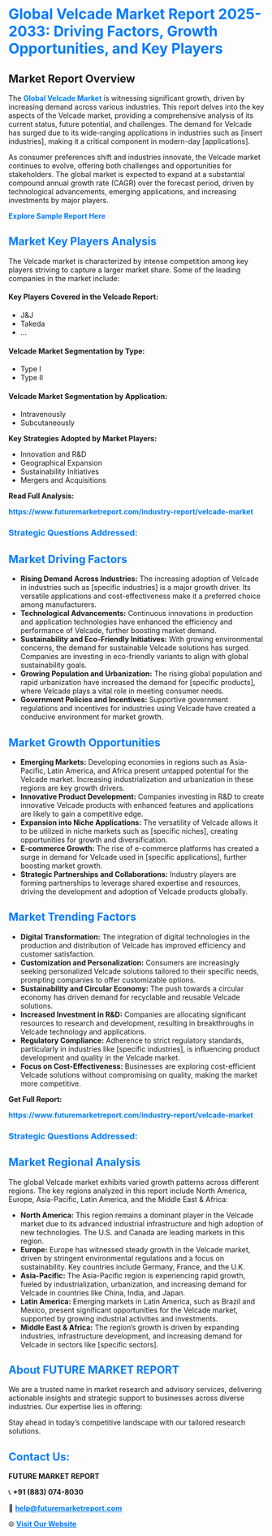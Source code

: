 <h1 style="color: #007BFF;">Global Velcade Market Report 2025-2033: Driving Factors, Growth Opportunities, and Key Players</h1>

<section id="overview">
<h2>Market Report Overview</h2>
<p>The <a href="https://www.futuremarketreport.com/industry-report/velcade-market" style="color: #007BFF; text-decoration: none;"><strong>Global Velcade Market</strong></a> is witnessing significant growth, driven by increasing demand across various industries. This report delves into the key aspects of the Velcade market, providing a comprehensive analysis of its current status, future potential, and challenges. The demand for Velcade has surged due to its wide-ranging applications in industries such as [insert industries], making it a critical component in modern-day [applications].</p>
<p>As consumer preferences shift and industries innovate, the Velcade market continues to evolve, offering both challenges and opportunities for stakeholders. The global market is expected to expand at a substantial compound annual growth rate (CAGR) over the forecast period, driven by technological advancements, emerging applications, and increasing investments by major players.</p>
</section>

<section id="overview">
<p><a href="https://www.futuremarketreport.com/request-sample/reportId=105454" style="color: #007BFF; text-decoration: none;"><strong>Explore Sample Report Here</strong></a></p>
</section>

<section id="key-players">
<h2 style="color: #007BFF;">Market Key Players Analysis</h2>
<p>The Velcade market is characterized by intense competition among key players striving to capture a larger market share. Some of the leading companies in the market include:</p>
<h4>Key Players Covered in the Velcade Report:</h4>
<ul><li>J&amp;J</li><li>Takeda</li><li>...</li></ul>
<h4>Velcade Market Segmentation by Type:</h4>
<ul><li>Type I</li><li>Type II</li></ul>

<h4>Velcade Market Segmentation by Application:</h4>
<ul><li>Intravenously</li><li>Subcutaneously</li></ul>
<p><strong>Key Strategies Adopted by Market Players:</strong></p>
<ul>
<li>Innovation and R&D</li>
<li>Geographical Expansion</li>
<li>Sustainability Initiatives</li>
<li>Mergers and Acquisitions</li>
</ul>
</section>

<section>
<p><strong>Read Full Analysis: </strong></p><a href="https://www.futuremarketreport.com/industry-report/velcade-market" style="color: #007BFF; text-decoration: none;"><strong>https://www.futuremarketreport.com/industry-report/velcade-market</strong></a>
<h3 style="color: #007BFF;">Strategic Questions Addressed:</h3>
</section>

<section id="driving-factors">
<h2 style="color: #007BFF;">Market Driving Factors</h2>
<ul>
<li><strong>Rising Demand Across Industries:</strong> The increasing adoption of Velcade in industries such as [specific industries] is a major growth driver. Its versatile applications and cost-effectiveness make it a preferred choice among manufacturers.</li>
<li><strong>Technological Advancements:</strong> Continuous innovations in production and application technologies have enhanced the efficiency and performance of Velcade, further boosting market demand.</li>
<li><strong>Sustainability and Eco-Friendly Initiatives:</strong> With growing environmental concerns, the demand for sustainable Velcade solutions has surged. Companies are investing in eco-friendly variants to align with global sustainability goals.</li>
<li><strong>Growing Population and Urbanization:</strong> The rising global population and rapid urbanization have increased the demand for [specific products], where Velcade plays a vital role in meeting consumer needs.</li>
<li><strong>Government Policies and Incentives:</strong> Supportive government regulations and incentives for industries using Velcade have created a conducive environment for market growth.</li>
</ul>
</section>

<section id="growth-opportunities">
<h2 style="color: #007BFF;">Market Growth Opportunities</h2>
<ul>
<li><strong>Emerging Markets:</strong> Developing economies in regions such as Asia-Pacific, Latin America, and Africa present untapped potential for the Velcade market. Increasing industrialization and urbanization in these regions are key growth drivers.</li>
<li><strong>Innovative Product Development:</strong> Companies investing in R&D to create innovative Velcade products with enhanced features and applications are likely to gain a competitive edge.</li>
<li><strong>Expansion into Niche Applications:</strong> The versatility of Velcade allows it to be utilized in niche markets such as [specific niches], creating opportunities for growth and diversification.</li>
<li><strong>E-commerce Growth:</strong> The rise of e-commerce platforms has created a surge in demand for Velcade used in [specific applications], further boosting market growth.</li>
<li><strong>Strategic Partnerships and Collaborations:</strong> Industry players are forming partnerships to leverage shared expertise and resources, driving the development and adoption of Velcade products globally.</li>
</ul>
</section>

<section id="trending-factors">
<h2 style="color: #007BFF;">Market Trending Factors</h2>
<ul>
<li><strong>Digital Transformation:</strong> The integration of digital technologies in the production and distribution of Velcade has improved efficiency and customer satisfaction.</li>
<li><strong>Customization and Personalization:</strong> Consumers are increasingly seeking personalized Velcade solutions tailored to their specific needs, prompting companies to offer customizable options.</li>
<li><strong>Sustainability and Circular Economy:</strong> The push towards a circular economy has driven demand for recyclable and reusable Velcade solutions.</li>
<li><strong>Increased Investment in R&D:</strong> Companies are allocating significant resources to research and development, resulting in breakthroughs in Velcade technology and applications.</li>
<li><strong>Regulatory Compliance:</strong> Adherence to strict regulatory standards, particularly in industries like [specific industries], is influencing product development and quality in the Velcade market.</li>
<li><strong>Focus on Cost-Effectiveness:</strong> Businesses are exploring cost-efficient Velcade solutions without compromising on quality, making the market more competitive.</li>
</ul>
</section>

<section>
<p><strong>Get Full Report: </strong></p><a href="https://www.futuremarketreport.com/industry-report/velcade-market" style="color: #007BFF; text-decoration: none;"><strong>https://www.futuremarketreport.com/industry-report/velcade-market</strong></a>
<h3 style="color: #007BFF;">Strategic Questions Addressed:</h3>
</section>


<section id="regional-analysis">
<h2 style="color: #007BFF;">Market Regional Analysis</h2>
<p>The global Velcade market exhibits varied growth patterns across different regions. The key regions analyzed in this report include North America, Europe, Asia-Pacific, Latin America, and the Middle East & Africa:</p>
<ul>
<li><strong>North America:</strong> This region remains a dominant player in the Velcade market due to its advanced industrial infrastructure and high adoption of new technologies. The U.S. and Canada are leading markets in this region.</li>
<li><strong>Europe:</strong> Europe has witnessed steady growth in the Velcade market, driven by stringent environmental regulations and a focus on sustainability. Key countries include Germany, France, and the U.K.</li>
<li><strong>Asia-Pacific:</strong> The Asia-Pacific region is experiencing rapid growth, fueled by industrialization, urbanization, and increasing demand for Velcade in countries like China, India, and Japan.</li>
<li><strong>Latin America:</strong> Emerging markets in Latin America, such as Brazil and Mexico, present significant opportunities for the Velcade market, supported by growing industrial activities and investments.</li>
<li><strong>Middle East & Africa:</strong> The region’s growth is driven by expanding industries, infrastructure development, and increasing demand for Velcade in sectors like [specific sectors].</li>
</ul>
</section>

<footer>
<h2 style="color: #007BFF;">About FUTURE MARKET REPORT</h2>
<p>We are a trusted name in market research and advisory services, delivering actionable insights and strategic support to businesses across diverse industries. Our expertise lies in offering:</p>

<p>Stay ahead in today’s competitive landscape with our tailored research solutions.</p>

<h2 style="color: #007BFF;">Contact Us:</h2>
<p><strong>FUTURE MARKET REPORT</strong></p>
<p>📞 <strong>+91 (883) 074-8030</strong></p>
<p>📧 <strong><a href="mailto:help@futuremarketreport.com" style="color: #007BFF;">help@futuremarketreport.com</a></strong></p>
<p>🌐 <strong><a href="https://www.futuremarketreport.com/" style="color: #007BFF;">Visit Our Website</a></strong></p>
</footer>